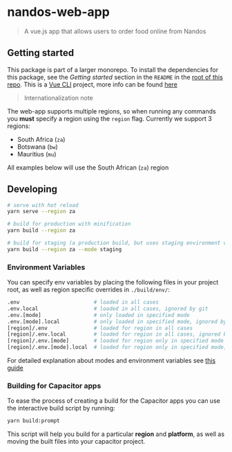 # nandos-web-app

> A vue.js app that allows users to order food online from Nandos



## Getting started

This package is part of a larger monorepo. To install the dependencies for this package, see the *Getting started* section in the `README` in the [root of this repo](../../).
This is a [Vue CLI](https://cli.vuejs.org/) project, more info can be found [here](https://cli.vuejs.org/guide/)


> Internationalization note

The web-app supports multiple regions, so when running any commands you **must** specify a region using the `region` flag.
Currently we support 3 regions:
 - South Africa (`za`)
 - Botswana (`bw`)
 - Mauritius (`mu`)

All examples below will use the South African (`za`) region

## Developing

``` bash
# serve with hot reload
yarn serve --region za

# build for production with minification
yarn build --region za

# build for staging (a production build, but uses staging environment variables)
yarn build --region za --mode staging
```

### Environment Variables

You can specify env variables by placing the following files in your project root, as well as region specific overrides in `./build/env/`:

```bash
.env                        # loaded in all cases
.env.local                  # loaded in all cases, ignored by git
.env.[mode]                 # only loaded in specified mode
.env.[mode].local           # only loaded in specified mode, ignored by git
[region]/.env               # loaded for region in all cases
[region]/.env.local         # loaded for region in all cases, ignored by git
[region]/.env.[mode]        # loaded for region only in specified mode
[region]/.env.[mode].local  # loaded for region only in specified mode, ignored by git
```

For detailed explanation about modes and environment variables see [this guide](https://cli.vuejs.org/guide/mode-and-env.html)

### Building for Capacitor apps

To ease the process of creating a build for the Capacitor apps you can use the interactive build script by running:
```bash
yarn build:prompt
```

This script will help you build for a particular **region** and **platform**, as well as moving the built files into your capacitor project.
